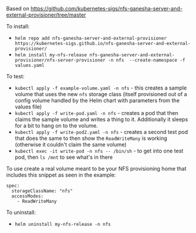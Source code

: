 Based on https://github.com/kubernetes-sigs/nfs-ganesha-server-and-external-provisioner/tree/master

To install:

* `helm repo add nfs-ganesha-server-and-external-provisioner https://kubernetes-sigs.github.io/nfs-ganesha-server-and-external-provisioner/`
* `helm install my-nfs-release nfs-ganesha-server-and-external-provisioner/nfs-server-provisioner -n nfs  --create-namespace -f values.yaml`

To test:

* `kubectl apply -f example-volume.yaml -n nfs` - this creates a sample volume that uses the new `nfs` storage class (itself provisioned out of a config volume handled by the Helm chart with parameters from the values file)
* `kubectl apply -f write-pod.yaml -n nfs` - creates a pod that then claims the sample volume and writes a thing to it. Additionally it sleeps for a bit to hang on to the volume.
* `kubectl apply -f write-pod2.yaml -n nfs` - creates a second test pod that does the same to then show the `ReadWriteMany` is working (otherwise it couldn't claim the same volume)
* `kubectl exec -it write-pod -n nfs -- /bin/sh` - to get into one test pod, then `ls /mnt` to see what's in there

To use create a real volume meant to be your NFS provisioning home that includes this snippet as seen in the example:

```
spec:
  storageClassName: "nfs" 
  accessModes:
    - ReadWriteMany
```

To uninstall:

* `helm uninstall my-nfs-release -n nfs`
